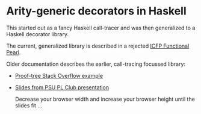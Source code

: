 Arity-generic decorators in Haskell
===================================

This started out as a fancy Haskell call-tracer and was then generalized to a Haskell decorator library.

The current, generalized library is described in a rejected [ICFP Functional Pearl](http://web.cecs.pdx.edu/~ntc2/haskell-decorator-paper.pdf).

Older documentation describes the earlier, call-tracing focussed library:

- [Proof-tree Stack Overflow example](http://stackoverflow.com/a/20829134/470844)

- [Slides from PSU PL Club presentation](http://web.cecs.pdx.edu/~ntc2/call-trace-pl-club/presentation.revealjs.html)

  Decrease your browser width and increase your browser height until
  the slides fit ...
